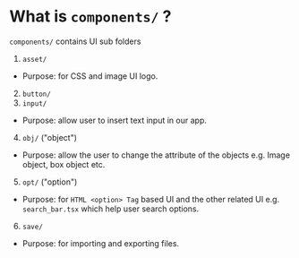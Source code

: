 # What is `components/` ?

`components/` contains UI sub folders
1.  `asset/`
-   Purpose: for CSS and image UI logo.
2.  `button/`
3.  `input/`
-   Purpose: allow user to insert text input in our app.
4.  `obj/` ("object")
-   Purpose: allow the user to change the attribute of the objects e.g. Image object, box object etc.
5.  `opt/` ("option")
-   Purpose: for `HTML <option> Tag` based UI and the other related UI e.g. `search_bar.tsx` which help user search options.
6.  `save/`
-   Purpose: for importing and exporting files.